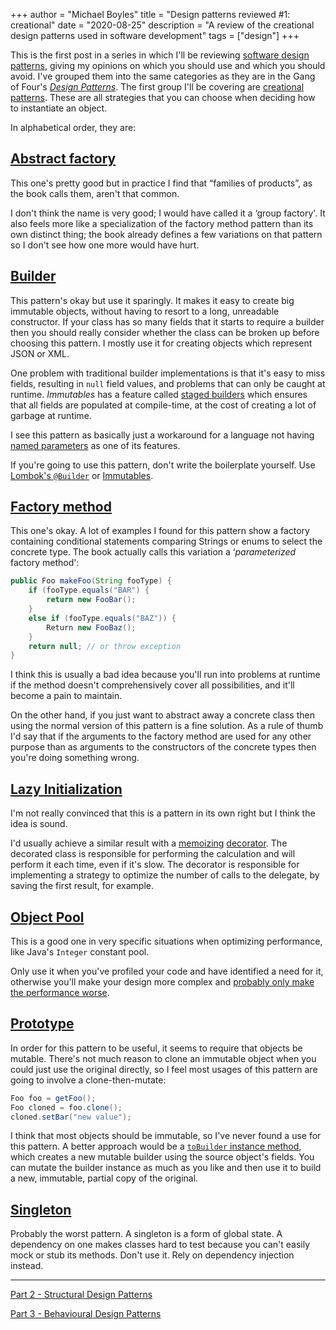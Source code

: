 +++
author = "Michael Boyles"
title = "Design patterns reviewed #1: creational"
date = "2020-08-25"
description = "A review of the creational design patterns used in software development"
tags = ["design"]
+++

This is the first post in a series in which I'll be reviewing
[software design patterns](https://en.wikipedia.org/wiki/Software_design_pattern), giving my opinions on which you
should use and which you should avoid. I've grouped them into the same categories as they are in the Gang of Four's
[*Design Patterns*](https://www.amazon.co.uk/Design-patterns-elements-reusable-object-oriented/dp/0201633612). The first
group I'll be covering are [creational patterns](https://en.wikipedia.org/wiki/Creational_pattern). These are all
strategies that you can choose when deciding how to instantiate an object.

<!--more-->

In alphabetical order, they are:

## [Abstract factory](https://en.wikipedia.org/wiki/Abstract_factory_pattern)

This one's pretty good but in practice I find that “families of products”, as the book calls them, aren't that common.

I don't think the name is very good; I would have called it a ‘group factory'. It also feels more like a specialization
of the factory method pattern than its own distinct thing; the book already defines a few variations on that pattern so
I don't see how one more would have hurt.

## [Builder](https://en.wikipedia.org/wiki/Builder_pattern)

This pattern's okay but use it sparingly. It makes it easy to create big immutable objects, without having to resort to
a long, unreadable constructor. If your class has so many fields that it starts to require a builder then you should
really consider whether the class can be broken up before choosing this pattern. I mostly use it for creating objects
which represent JSON or XML.

One problem with traditional builder implementations is that it's easy to miss fields, resulting in `null` field values,
and problems that can only be caught at runtime. *Immutables* has a feature called
[staged builders](https://immutables.github.io/immutable.html#staged-builder) which ensures that all fields are
populated at compile-time, at the cost of creating a lot of garbage at runtime.

I see this pattern as basically just a workaround for a language not having
[named parameters](https://en.wikipedia.org/wiki/Named_parameter) as one of its features.

If you're going to use this pattern, don't write the boilerplate yourself. Use
[Lombok's `@Builder`](https://projectlombok.org/features/Builder) or [Immutables](https://immutables.github.io/).

## [Factory method](https://en.wikipedia.org/wiki/Factory_method_pattern)

This one's okay. A lot of examples I found for this pattern show a factory containing conditional statements comparing
Strings or enums to select the concrete type. The book actually calls this variation a ‘*parameterized* factory method':

```java
public Foo makeFoo(String fooType) {
    if (fooType.equals("BAR") {
        return new FooBar();
    }
    else if (fooType.equals("BAZ")) {
        Return new FooBaz();
    }
    return null; // or throw exception
}
```
I think this is usually a bad idea because you'll run into problems at runtime if the method doesn't comprehensively
cover all possibilities, and it'll become a pain to maintain.

On the other hand, if you just want to abstract away a concrete class then using the normal version of this pattern is a
fine solution. As a rule of thumb I'd say that if the arguments to the factory method are used for any other purpose
than as arguments to the constructors of the concrete types then you're doing something wrong.

## [Lazy Initialization](https://en.wikipedia.org/wiki/Lazy_initialization)

I'm not really convinced that this is a pattern in its own right but I think the idea is sound.

I'd usually achieve a similar result with a [memoizing](https://en.wikipedia.org/wiki/Memoization)
[decorator](https://en.wikipedia.org/wiki/Decorator_pattern). The decorated class is responsible for performing the
calculation and will perform it each time, even if it's slow. The decorator is responsible for implementing a strategy
to optimize the number of calls to the delegate, by saving the first result, for example.

## [Object Pool](https://en.wikipedia.org/wiki/Object_pool_pattern)

This is a good one in very specific situations when optimizing performance, like Java's `Integer` constant pool.

Only use it when you've profiled your code and have identified a need for it, otherwise you'll make your design more
complex and [probably only make the performance worse](https://www.ibm.com/developerworks/java/library/j-jtp01274/index.html?ca=drs-).

## [Prototype](https://en.wikipedia.org/wiki/Prototype_pattern)

In order for this pattern to be useful, it seems to require that objects be mutable. There's not much reason to clone
an immutable object when you could just use the original directly, so I feel most usages of this pattern are going to
involve a clone-then-mutate:

```java
Foo foo = getFoo();
Foo cloned = foo.clone();
cloned.setBar("new value");
```

I think that most objects should be immutable, so I've never found a use for this pattern. A better approach would be
a [`toBuilder` instance method](https://projectlombok.org/features/Builder), which creates a new mutable builder using
the source object's fields. You can mutate the builder instance as much as you like and then use it to build a new,
immutable, partial copy of the original.

## [Singleton](https://en.wikipedia.org/wiki/Singleton_pattern)

Probably the worst pattern. A singleton is a form of global state. A dependency on one makes classes hard to test
because you can't easily mock or stub its methods. Don't use it. Rely on dependency injection instead.

---

[Part 2 - Structural Design Patterns](/post/structural-design-patterns)

[Part 3 - Behavioural Design Patterns](/post/behavioural-design-patterns/)
